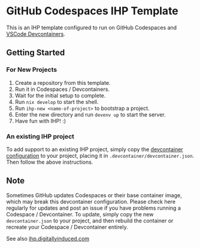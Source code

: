 # GitHub Codespaces IHP Template

This is an IHP template configured to run on GitHub Codespaces and [VSCode Devcontainers](https://code.visualstudio.com/docs/devcontainers/containers). 

## Getting Started

### For New Projects
1. Create a repository from this template.
2. Run it in Codespaces / Devcontainers.
3. Wait for the initial setup to complete.
4. Run `nix develop` to start the shell.
5. Run `ihp-new <name-of-project>` to bootstrap a project. 
6. Enter the new directory and run `devenv up` to start the server.
7. Have fun with IHP! :)

### An existing IHP project
To add support to an existing IHP project, simply copy the [devcontainer configuration](.devcontainer/devcontainer.json) to your project, 
placing it in `.devcontainer/devcontainer.json`. Then follow the above instructions.

## Note
Sometimes GitHub updates Codespaces or their base container image, which may break this devcontainer configuration. Please check here regularly for 
updates and post an issue if you have problems running a Codespace / Devcontainer. To update, simply copy the new `devcontainer.json` 
to your project, and then rebuild the container or recreate your Codespace / Devcontainer entirely.

See also [ihp.digitallyinduced.com](https://ihp.digitallyinduced.com/)
